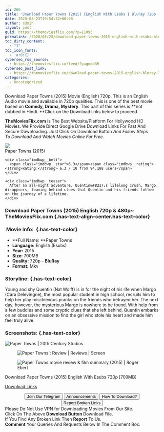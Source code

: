 ```yaml
---
id: 266
title: 'Download Paper Towns (2015) {English With Esubs } BluRay 720p [700MB]'
date: 2020-08-23T19:54:32+00:00
author: admin
layout: post
guid: https://themoviesflix.com/?p=11093
permalink: /2020/08/23/download-paper-towns-2015-english-with-esubs-bluray-720p-700mb-2/
tdc_dirty_content:
  - "1"
tdc_icon_fonts:
  - 'a:0:{}'
cyberseo_rss_source:
  - https://themoviesflix.co/feed/?paged=39
cyberseo_post_link:
  - https://themoviesflix.co/download-paper-towns-2015-english-bluray-720p-700mb/
categories:
  - Uncategorized
---
```

Download Paper Towns (2015)&nbsp;Movie (English)&nbsp;720p. This is an English Audio movie and available in&nbsp;720p&nbsp;qualities. This is one of the best movie based on&nbsp;**Comedy,&nbsp;Drama,&nbsp;Mystery**. This part of this series is&nbsp;**not dubbed in&nbsp;Hindi.&nbsp;**Click on the Download links below to proceed.

**TheMoviesFlix.com**&nbsp;is The Best Website/Platform For Hollywood HD Movies. We Provide Direct Google Drive Download Links For Fast And Secure Downloading. Just Click On Download Button&nbsp;_And Follow Steps To&nbsp;Download And Watch Movies Online For Free._

<div class="imdbwp imdbwp--movie dark">
  <div class="imdbwp__thumb">
    <a class="imdbwp__link" target="_blank" title="Paper Towns" href="https://www.imdb.com/title/tt3622592/" rel="nofollow noopener noreferrer"><img class="imdbwp__img" src="https://m.media-amazon.com/images/M/MV5BMjE2ODQxODMwOF5BMl5BanBnXkFtZTgwNDY5NjY3NDE@._V1_SX300.jpg" /></a>
  </div>
  
  <div class="imdbwp__content">
    <div class="imdbwp__header">
      <span class="imdbwp__title">Paper Towns</span> (2015)
    </div>
    
    <div class="imdbwp__belt">
      <span class="imdbwp__star">6.3</span><span class="imdbwp__rating"><strong>Rating:</strong> 6.3 / 10 from 94,188 users</span>
    </div>
    
    <div class="imdbwp__teaser">
      After an all-night adventure, Quentin&#8217;s lifelong crush, Margo, disappears, leaving behind clues that Quentin and his friends follow on the journey of a lifetime.
    </div>
  </div>
</div>

### Download Paper Towns (2015) English 720p & 480p~ TheMoviesFlix.com {.has-text-align-center.has-text-color}

### &nbsp;Movie Info:&nbsp; {.has-text-color}

  * **Full Name:&nbsp;**Paper Towns
  * **Language:**&nbsp;English (Esubs)
  * **Year:** 2015
  * **Size:**&nbsp;700MB
  * **Quality:**&nbsp;720p –&nbsp;**BluRay**
  * **Format:**&nbsp;Mkv

### Storyline: {.has-text-color}

Young and shy Quentin (Nat Wolff) is in for the night of his life when Margo (Cara Delevingne), the most popular student in high school, recruits him to help her play mischievous pranks on the friends who betrayed her. The next day, however, the mysterious Margo is nowhere to be found. With help from a few buddies and some cryptic clues that she left behind, Quentin embarks on an obsessive mission to find the girl who stole his heart and made him feel truly alive.

### Screenshots: {.has-text-color}<figure class="wp-block-image">

![Paper Towns | 20th Century Studios](https://lumiere-a.akamaihd.net/v1/images/image_6e6feef5.jpeg?region=0%2C0%2C1800%2C968) </figure> <figure class="wp-block-image">![Paper Towns': Review | Reviews | Screen](https://d1nslcd7m2225b.cloudfront.net/Pictures/2000x2000fit/3/8/3/1222383_o-PAPER-TOWNS-facebook.jpg)</figure> <figure class="wp-block-image">![Paper Towns movie review & film summary (2015) | Roger Ebert](https://static.rogerebert.com/uploads/review/primary_image/reviews/paper-towns-2015/PaperTowns-2015-1.jpg)</figure> 

<p class="has-text-align-center has-text-color has-medium-font-size">
  Download&nbsp;Paper Towns (2015) English With Esubs 720p&nbsp;[700MB]
</p>

<span class="mb-center maxbutton-3-center"><span class="maxbutton-3-container mb-container"><a class="maxbutton-3 maxbutton maxbutton-post-button" target="_blank" rel="nofollow noopener noreferrer" href="https://coinquint.com/a7502/"><span class="mb-text">Download Links</span></a></span></span>

<center>
</center>

<center>
  <a href="https://t.me/themoviesflixcom" target="_blank" data-wpel-link="external" rel="nofollow external noopener noreferrer"><button class="button button5">Join Our Telegram</button></a> <a href="https://themoviesflix.co/download-paper-towns-2015-english-bluray-720p-700mb/#" target="_blank" data-wpel-link="external" rel="nofollow external noopener noreferrer"><button class="button button5">Announcements</button></a> <a href="https://themoviesflix.com/how-to-download/" target="_blank" data-wpel-link="external" rel="nofollow external noopener noreferrer"><button class="button button5">How To Download?</button></a> <a href="https://themoviesflix.co/download-paper-towns-2015-english-bluray-720p-700mb/#" target="_blank" data-wpel-link="external" rel="nofollow external noopener noreferrer"><button class="button button5">Report Broken Links</button></a>
</center>

<div class="alert alert-danger">
  Please Do Not Use VPN for Downloading Movies From Our Site.
</div>

<div class="alert alert-success">
  Click On The Above <strong>Download Button</strong> Download File.
</div>

<div class="alert alert-warning">
  If You Find Any Broken Link Then <strong>Report</strong> To Us.
</div>

<div class="alert alert-info">
  <strong>Comment</strong> Your Queries And Requests Below In The Comment Box.
</div>